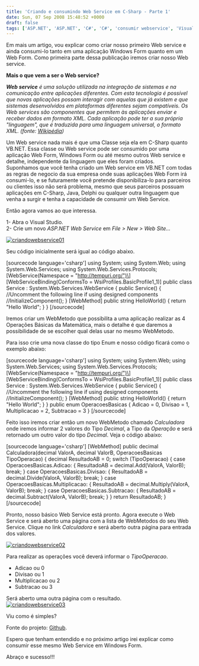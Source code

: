 ```yaml
---
title: 'Criando e consumindo Web Service em C-Sharp - Parte 1'
date: Sun, 07 Sep 2008 15:48:52 +0000
draft: false
tags: ['ASP.NET', 'ASP.NET', 'C#', 'C#', 'consumir webservice', 'Visual Studio', 'Visual Studio', 'WebService']
---
```


Em mais um artigo, vou explicar como criar nosso primeiro Web service e ainda consumi-lo tanto em uma aplicação Windows Form quanto em um Web Form. Como primeira parte dessa publicação iremos criar nosso Web service.

**Mais o que vem a ser o Web service?**

  
_**Web service** é uma solução utilizada na integração de sistemas e na comunicação entre aplicações diferentes. Com esta tecnologia é possível que novas aplicações possam interagir com aquelas que já existem e que sistemas desenvolvidos em plataformas diferentes sejam compatíveis. Os Web services são componentes que permitem às aplicações enviar e receber dados em formato XML. Cada aplicação pode ter a sua própria "linguagem", que é traduzida para uma linguagem universal, o formato XML. (fonte: [Wikipédia](http://pt.wikipedia.org/wiki/Web_service))_

Um Web service nada mais é que uma Classe seja ela em C-Sharp quanto VB.NET. Essa classe ou Web service pode ser consumido por uma aplicação Web Form, Windows Form ou até mesmo outros Web service e detalhe, independente da linguagem que eles foram criados.  
Suponhamos que você tenha criado um Web service em VB.NET com todas as regras de negocio da sua empresa onde suas aplicações Web Form irá consumi-lo, e se futuramente você pretende disponibiliza-lo para parceiros ou clientes isso não será problema, mesmo que seus parceiros possuam aplicações em C-Sharp, Java, Delphi ou qualquer outra linguagem que venha a surgir e tenha a capacidade de consumir um Web Service.

Então agora vamos ao que interessa.

1- Abra o Visual Studio.  
2- Crie um novo _ASP.NET Web Service_ em _File > New > Web Site..._

[![](https://raphaelcardoso.com.br/wp-content/uploads/2008/09/criandowebservice01-1.jpg "criandowebservice01")](https://raphaelcardoso.com.br/wp-content/uploads/2008/09/criandowebservice01-1.jpg)

Seu código inicialmente será igual ao código abaixo.

\[sourcecode language='csharp'\] using System; using System.Web; using System.Web.Services; using System.Web.Services.Protocols; \[WebService(Namespace = "http://tempuri.org/")\] \[WebServiceBinding(ConformsTo = WsiProfiles.BasicProfile1\_1)\] public class Service : System.Web.Services.WebService { public Service() { //Uncomment the following line if using designed components //InitializeComponent(); } \[WebMethod\] public string HelloWorld() { return "Hello World"; } } \[/sourcecode\]

Iremos criar um WebMetodo que possibilita a uma aplicação realizar as 4 Operações Básicas da Matemática, mais o detalhe é que daremos a possibilidade de se escolher qual delas usar no mesmo WebMetodo.

Para isso crie uma nova classe do tipo Enum e nosso código ficará como o exemplo abaixo:

\[sourcecode language='csharp'\] using System; using System.Web; using System.Web.Services; using System.Web.Services.Protocols; \[WebService(Namespace = "http://tempuri.org/")\] \[WebServiceBinding(ConformsTo = WsiProfiles.BasicProfile1\_1)\] public class Service : System.Web.Services.WebService { public Service() { //Uncomment the following line if using designed components //InitializeComponent(); } \[WebMethod\] public string HelloWorld() { return "Hello World"; } } public enum OperacoesBasicas { Adicao = 0, Divisao = 1, Multiplicacao = 2, Subtracao = 3 } \[/sourcecode\]

Feito isso iremos criar então um novo WebMetodo chamado _Calculadora_ onde iremos informar 2 valores do Tipo _Decimal_, a Tipo da _Operação_ e será retornado um outro valor do tipo _Decimal_. Veja o código abaixo:

\[sourcecode language='csharp'\] \[WebMethod\] public decimal Calculadora(decimal ValorA, decimal ValorB, OperacoesBasicas TipoOperacao) { decimal ResultadoAB = 0; switch (TipoOperacao) { case OperacoesBasicas.Adicao: { ResultadoAB = decimal.Add(ValorA, ValorB); break; } case OperacoesBasicas.Divisao: { ResultadoAB = decimal.Divide(ValorA, ValorB); break; } case OperacoesBasicas.Multiplicacao: { ResultadoAB = decimal.Multiply(ValorA, ValorB); break; } case OperacoesBasicas.Subtracao: { ResultadoAB = decimal.Subtract(ValorA, ValorB); break; } } return ResultadoAB; } \[/sourcecode\]

Pronto, nosso básico Web Service está pronto. Agora execute o Web Service e será aberto uma página com a lista de WebMetodos do seu Web Service. Clique no link _Calculadora_ e será aberto outra página para entrada dos valores.

[![](https://raphaelcardoso.com.br/wp-content/uploads/2008/09/criandowebservice02-1.jpg "criandowebservice02")](https://raphaelcardoso.com.br/wp-content/uploads/2008/09/criandowebservice02-1.jpg)

Para realizar as operações você deverá informar o _TipoOperacao_.

*   Adicao ou 0
*   Divisao ou 1
*   Multiplicacao ou 2
*   Subtracao ou 3

Será aberto uma outra página com o resultado.  
[![](https://raphaelcardoso.com.br/wp-content/uploads/2008/09/criandowebservice03-1.jpg "criandowebservice03")](https://raphaelcardoso.com.br/wp-content/uploads/2008/09/criandowebservice03-1.jpg)

Viu como é simples?

Fonte do projeto: [Github](https://github.com/csharpbrasil/Criando-Consumindo-WebService).

Espero que tenham entendido e no próximo artigo irei explicar como consumir esse mesmo Web Service em Windows Form.

Abraço e sucesso!!!